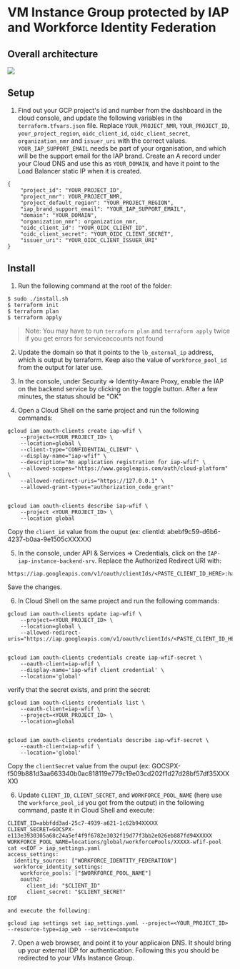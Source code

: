 # VM Instance Group protected by IAP and Workforce Identity Federation


## Overall architecture

![](imgs/2.png)


## Setup

1. Find out your GCP project's id and number from the dashboard in the cloud console, and update the following variables in the `terraform.tfvars.json` file. Replace `YOUR_PROJECT_NMR`, `YOUR_PROJECT_ID`, `your_project_region`, `oidc_client_id`, `oidc_client_secret`, `organization_nmr` and `issuer_uri` with the correct values. `YOUR_IAP_SUPPORT_EMAIL` needs be part of your organisation, and which will be the support email for the IAP brand. Create an A record under your Cloud DNS and use this as `YOUR_DOMAIN`, and have it point to the Load Balancer static IP when it is created.

```shell
{
    "project_id": "YOUR_PROJECT_ID",
    "project_nmr": YOUR_PROJECT_NMR,
    "project_default_region": "YOUR_PROJECT_REGION",
    "iap_brand_support_email": "YOUR_IAP_SUPPORT_EMAIL",
    "domain": "YOUR_DOMAIN",
    "organization_nmr": organization_nmr,
    "oidc_client_id": "YOUR_OIDC_CLIENT_ID",
    "oidc_client_secret": "YOUR_OIDC_CLIENT_SECRET",
    "issuer_uri": "YOUR_OIDC_CLIENT_ISSUER_URI"
}
```

## Install

1. Run the following command at the root of the folder:
```shell 
$ sudo ./install.sh
$ terraform init
$ terraform plan
$ terraform apply
```

> Note: You may have to run `terraform plan` and `terraform apply` twice if you get errors for serviceaccounts not found

2. Update the domain so that it points to the `lb_external_ip` address, which is output by terraform. Keep also the value of `workforce_pool_id` from the output for later use.

3. In the console, under Security => Identity-Aware Proxy, enable the IAP on the backend service by clicking on the toggle button. After a few minutes, the status should be "OK" 

4. Open a Cloud Shell on the same project and run the following commands:

```shell
gcloud iam oauth-clients create iap-wfif \
    --project=<YOUR_PROJECT_ID> \
    --location=global \
    --client-type="CONFIDENTIAL_CLIENT" \
    --display-name="iap-wfif" \
    --description="An application registration for iap-wfif" \
    --allowed-scopes="https://www.googleapis.com/auth/cloud-platform" \
    --allowed-redirect-uris="https://127.0.0.1" \
    --allowed-grant-types="authorization_code_grant"


gcloud iam oauth-clients describe iap-wfif \
    --project <YOUR_PROJECT_ID> \
    --location global
```

Copy the `client_id` value from the ouput (ex: clientId: abebf9c59-d6b6-4237-b0aa-9e1505cXXXXX)

5. In the console, under API & Services => Credentials, click on the `IAP-iap-instance-backend-srv`. Replace the Authorized Redirect URI with:

```shell
https://iap.googleapis.com/v1/oauth/clientIds/<PASTE_CLIENT_ID_HERE>:handleRedirect
```

Save the changes.


6. In Cloud Shell on the same project and run the following commands:

```shell
gcloud iam oauth-clients update iap-wfif \
    --project=<YOUR_PROJECT_ID> \
    --location=global \
    --allowed-redirect-uris="https://iap.googleapis.com/v1/oauth/clientIds/<PASTE_CLIENT_ID_HERE>:handleRedirect"


gcloud iam oauth-clients credentials create iap-wfif-secret \
    --oauth-client=iap-wfif \
    --display-name='iap-wfif client credential' \
    --location='global'
```

verify that the secret exists, and print the secret:

```shell
gcloud iam oauth-clients credentials list \
    --oauth-client=iap-wfif \
    --project=<YOUR_PROJECT_ID> \
    --location=global


gcloud iam oauth-clients credentials describe iap-wfif-secret \
    --oauth-client=iap-wfif \
    --location='global'
```

Copy the `clientSecret` value from the ouput (ex: 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e779c19e03cd202f1d27d28bf57df35XXXXX)

6. Update `CLIENT_ID`, `CLIENT_SECRET`, and `WORKFORCE_POOL_NAME` (here use the `workforce_pool_id` you got from the output) in the following command, paste it in Cloud Shell and execute:

```shell
CLIENT_ID=abbfdd3ad-25c7-4939-a621-1c62b94XXXXX
CLIENT_SECRET=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82e3032f19d77f3bb2e026eb887fd94XXXXX
WORKFORCE_POOL_NAME=locations/global/workforcePools/XXXXX-wfif-pool
cat <<EOF > iap_settings.yaml
access_settings:
  identity_sources: ["WORKFORCE_IDENTITY_FEDERATION"]
  workforce_identity_settings:
    workforce_pools: ["$WORKFORCE_POOL_NAME"]
    oauth2:
      client_id: "$CLIENT_ID"
      client_secret: "$CLIENT_SECRET"
EOF

and execute the following:

gcloud iap settings set iap_settings.yaml --project=<YOUR_PROJECT_ID> --resource-type=iap_web --service=compute
```

7. Open a web browser, and point it to your applicaion DNS. It should bring up your external IDP for authentication. Following this you should be redirected to your VMs Instance Group.
